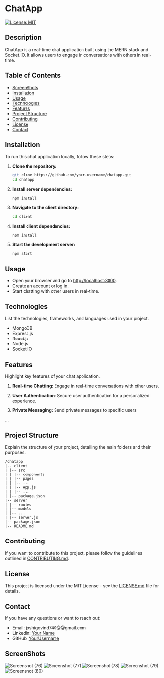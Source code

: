 # ChatApp

[![License: MIT](https://img.shields.io/badge/License-MIT-blue.svg)](https://opensource.org/licenses/MIT)

## Description

ChatApp is a real-time chat application built using the MERN stack and Socket.IO. It allows users to engage in conversations with others in real-time.

## Table of Contents
- [ScreenShots](#screenshots)
- [Installation](#installation)
- [Usage](#usage)
- [Technologies](#technologies)
- [Features](#features)
- [Project Structure](#project-structure)
- [Contributing](#contributing)
- [License](#license)
- [Contact](#contact)

## Installation

To run this chat application locally, follow these steps:

1. **Clone the repository:**
    ```bash
    git clone https://github.com/your-username/chatapp.git
    cd chatapp
    ```

2. **Install server dependencies:**
    ```bash
    npm install
    ```

3. **Navigate to the client directory:**
    ```bash
    cd client
    ```

4. **Install client dependencies:**
    ```bash
    npm install
    ```

5. **Start the development server:**
    ```bash
    npm start
    ```

## Usage

- Open your browser and go to [http://localhost:3000](http://localhost:3000).
- Create an account or log in.
- Start chatting with other users in real-time.

## Technologies

List the technologies, frameworks, and languages used in your project.

- MongoDB
- Express.js
- React.js
- Node.js
- Socket.IO

## Features

Highlight key features of your chat application.

1. **Real-time Chatting:**
    Engage in real-time conversations with other users.

2. **User Authentication:**
    Secure user authentication for a personalized experience.

3. **Private Messaging:**
    Send private messages to specific users.

...

## Project Structure

Explain the structure of your project, detailing the main folders and their purposes.

```
/chatapp
|-- client
| |-- src
| | |-- components
| | |-- pages
| | |-- ...
| | |-- App.js
| | |-- ...
| |-- package.json
|-- server
| |-- routes
| |-- models
| |-- ...
| |-- server.js
|-- package.json
|-- README.md

```


## Contributing

If you want to contribute to this project, please follow the guidelines outlined in [CONTRIBUTING.md](CONTRIBUTING.md).

## License

This project is licensed under the MIT License - see the [LICENSE.md](LICENSE.md) file for details.

## Contact

If you have any questions or want to reach out:

- Email: joshigovind740@@gmail.com
- LinkedIn: [Your Name](https://www.linkedin.com/in/iamgovindp/)
- GitHub: [YourUsername](https://github.com/govindjoshi9)
  
## ScreenShots
![Screenshot (76)](https://github.com/govindjoshi9/ChatApp/assets/79787938/0fa50241-6351-4e63-b9ab-e85d75d365e7)
![Screenshot (77)](https://github.com/govindjoshi9/ChatApp/assets/79787938/f7153ea1-b30a-4ece-9df3-c321f89611d6)
![Screenshot (78)](https://github.com/govindjoshi9/ChatApp/assets/79787938/383bb9c3-394e-4da1-8960-2deac6c5e6a3)
![Screenshot (79)](https://github.com/govindjoshi9/ChatApp/assets/79787938/072ea7de-b93b-4e6d-981c-7124ccf68c4e)
![Screenshot (80)](https://github.com/govindjoshi9/ChatApp/assets/79787938/6efb9269-a508-4d9d-bbb7-6bad3b0cc8bb)

